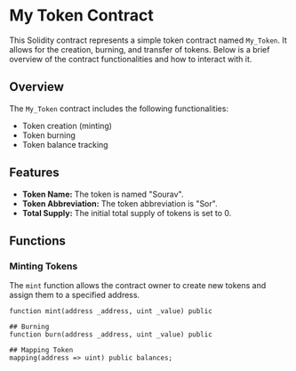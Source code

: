 # My Token Contract

This Solidity contract represents a simple token contract named `My_Token`. It allows for the creation, burning, and transfer of tokens. Below is a brief overview of the contract functionalities and how to interact with it.

## Overview

The `My_Token` contract includes the following functionalities:

- Token creation (minting)
- Token burning
- Token balance tracking

## Features

- **Token Name:** The token is named "Sourav".
- **Token Abbreviation:** The token abbreviation is "Sor".
- **Total Supply:** The initial total supply of tokens is set to 0.

## Functions

### Minting Tokens

The `mint` function allows the contract owner to create new tokens and assign them to a specified address.

```solidity
function mint(address _address, uint _value) public

## Burning
function burn(address _address, uint _value) public

## Mapping Token
mapping(address => uint) public balances;



